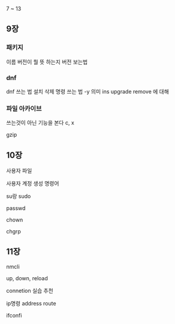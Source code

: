 7 ~ 13


## 9장

### 패키지 
이름 버전이 뭘 뜻 하는지 버전 보는법

### dnf
dnf 쓰는 법 
설치 삭제 명령 쓰는 법
-y 의미
ins  upgrade remove 에 대해

### 파일 아카이브
쓰는것이 아닌 기능을 본다 c, x

gzip


## 10장 
사용자 파일 

사용자 계정 생성 명령어

su랑 sudo

passwd

chown

chgrp


## 11장
nmcli

up, down, reload


connetion 실습 추천

ip명령
address route 

ifconfi